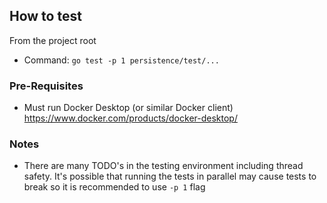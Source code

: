 ## How to test

From the project root

- Command: `go test -p 1 persistence/test/...`

### Pre-Requisites
- Must run Docker Desktop (or similar Docker client) https://www.docker.com/products/docker-desktop/

### Notes
- There are many TODO's in the testing environment including thread safety. 
It's possible that running the tests in parallel may cause tests to break so it is recommended to use `-p 1` flag
